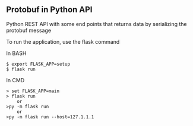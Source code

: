 ## Protobuf in Python API
Python REST API with some end points that returns data by serializing the protobuf message

To run the application, use the flask command 

In BASH 
```
$ export FLASK_APP=setup 
$ flask run 
```

In CMD 
```
> set FLASK_APP=main 
> flask run 
    or 
>py -m flask run 
    or 
>py -m flask run --host=127.1.1.1
```
